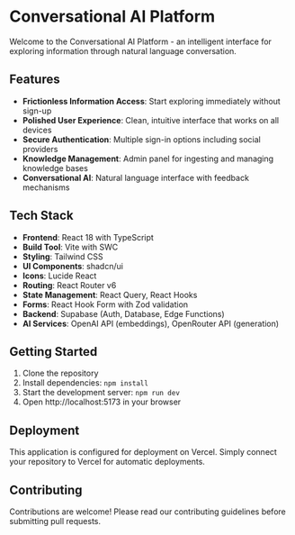 # Conversational AI Platform

Welcome to the Conversational AI Platform - an intelligent interface for exploring information through natural language conversation.

## Features

- **Frictionless Information Access**: Start exploring immediately without sign-up
- **Polished User Experience**: Clean, intuitive interface that works on all devices
- **Secure Authentication**: Multiple sign-in options including social providers
- **Knowledge Management**: Admin panel for ingesting and managing knowledge bases
- **Conversational AI**: Natural language interface with feedback mechanisms

## Tech Stack

- **Frontend**: React 18 with TypeScript
- **Build Tool**: Vite with SWC
- **Styling**: Tailwind CSS
- **UI Components**: shadcn/ui
- **Icons**: Lucide React
- **Routing**: React Router v6
- **State Management**: React Query, React Hooks
- **Forms**: React Hook Form with Zod validation
- **Backend**: Supabase (Auth, Database, Edge Functions)
- **AI Services**: OpenAI API (embeddings), OpenRouter API (generation)

## Getting Started

1. Clone the repository
2. Install dependencies: `npm install`
3. Start the development server: `npm run dev`
4. Open http://localhost:5173 in your browser

## Deployment

This application is configured for deployment on Vercel. Simply connect your repository to Vercel for automatic deployments.

## Contributing

Contributions are welcome! Please read our contributing guidelines before submitting pull requests.